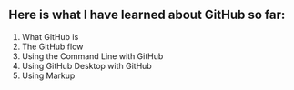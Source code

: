 ## Here is what I have learned about GitHub so far:
1. What GitHub is
2. The GitHub flow
3. Using the Command Line with GitHub
4. Using GitHub Desktop with GitHub
5. Using Markup
